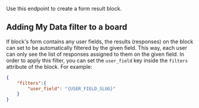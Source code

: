 
Use this endpoint to create a form result block.

## Adding My Data filter to a board

If block's form contains any user fields, the results (responses) on the block can set to be automatically filtered by the given field. This way, each user can only see the list of responses assigned to them on the given field. In order to apply this filter, you can set the `user_field` key inside the `filters` attribute of the block. For example:

``` json
{
    "filters":{
        "user_field": "{USER_FIELD_SLUG}"
    }
}
```
